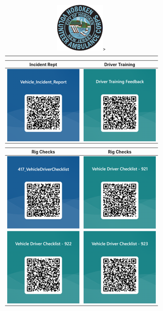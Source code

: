 <center><img src=images/hvac_circle.jpeg width=150>></center>
<div style=page-break-after: always></div>

---

|Incident Rept   | Driver Training |
| ----------- | ----------- |
| <img src=images/QRcodeVehicle_Incident_Report.png width=260> |<img src=images/QRcode_DriverTraining.png width=260> |

<div style=page-break-after: always></div>

|Rig Checks   | Rig Checks |
| ----------- | ----------- |
|<img src=images/QRcode_417.png width=260>    | <img src=images/QRcode_921.png width=260>|
| <img src=images/QRcode_922.png width=260>  | <img src=images/QRcode_923.png width=260> |
